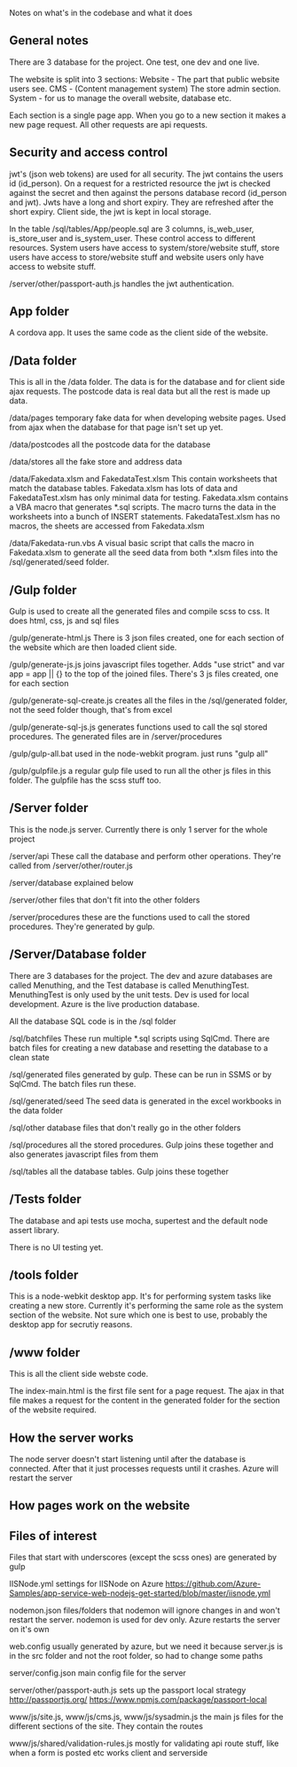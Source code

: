 
Notes on what's in the codebase and what it does


## General notes

There are 3 database for the project.  One test, one dev and one live.

The website is split into 3 sections:
    Website - The part that public website users see.
    CMS - (Content management system) The store admin section.
    System - for us to manage the overall website, database etc.

Each section is a single page app.  When you go to a new section it makes
a new page request.  All other requests are api requests.




## Security and access control

jwt's (json web tokens) are used for all security.  The jwt contains
the users id (id_person).  On a request for a restricted resource the
jwt is checked against the secret and then against the persons
database record (id_person and jwt).  Jwts have a long and short expiry.
They are refreshed after the short expiry.  Client side, the jwt is kept in
local storage.

In the table /sql/tables/App/people.sql are 3 columns, is_web_user,
is_store_user and is_system_user.  These control access to different
resources.  System users have access to system/store/website stuff,
store users have access to store/website stuff and website users only
have access to website stuff.

/server/other/passport-auth.js handles the jwt authentication.





## App folder
A cordova app.  It uses the same code as the client side of the website.



## /Data folder

This is all in the /data folder.  The data is for the
database and for client side ajax requests.  The postcode data is real data
but all the rest is made up data.

/data/pages
    temporary fake data for when developing website pages.  Used from ajax
    when the database for that page isn't set up yet.

/data/postcodes
    all the postcode data for the database

/data/stores
    all the fake store and address data

/data/Fakedata.xlsm and FakedataTest.xlsm
    This contain worksheets that match the database tables.  Fakedata.xlsm
    has lots of data and FakedataTest.xlsm has only minimal data for testing.
    Fakedata.xlsm contains a VBA macro that generates *.sql scripts.  The
    macro turns the data in the worksheets into a bunch of INSERT statements.
    FakedataTest.xlsm has no macros, the sheets are accessed from Fakedata.xlsm

/data/Fakedata-run.vbs
    A visual basic script that calls the macro in Fakedata.xlsm to
    generate all the seed data from both *.xlsm files into
    the /sql/generated/seed folder.




## /Gulp folder

Gulp is used to create all the generated files and compile scss to css.
It does html, css, js and sql files


/gulp/generate-html.js
    There is 3 json files created, one for each section of the website
    which are then loaded client side.

/gulp/generate-js.js
    joins javascript files together.  Adds "use strict" and var app = app || {}
    to the top of the joined files.  There's 3 js files created, one for each section

/gulp/generate-sql-create.js
    creates all the files in the /sql/generated folder, not the seed folder though,
    that's from excel

/gulp/generate-sql-js.js
    generates functions used to call the sql stored procedures.  The generated
    files are in /server/procedures

/gulp/gulp-all.bat
    used in the node-webkit program.  just runs "gulp all"

/gulp/gulpfile.js
    a regular gulp file used to run all the other js files in this folder.
    The gulpfile has the scss stuff too.




## /Server folder

This is the node.js server.  Currently there is only 1 server for the whole
project

/server/api
    These call the database and perform other operations.  They're called
    from /server/other/router.js

/server/database
    explained below

/server/other
    files that don't fit into the other folders

/server/procedures
    these are the functions used to call the stored procedures.  They're generated
    by gulp.




## /Server/Database folder

There are 3 databases for the project.  The dev and azure databases are
called Menuthing, and the Test database is called MenuthingTest.
MenuthingTest is only used by the unit tests.  Dev is used for local
development. Azure is the live production database.

All the database SQL code is in the /sql folder

/sql/batchfiles
    These run multiple *.sql scripts using SqlCmd.  There are batch
    files for creating a new database and resetting the database to a clean state

/sql/generated
    files generated by gulp.  These can be run in SSMS or by SqlCmd.  The batch
    files run these.

/sql/generated/seed
    The seed data is generated in the excel workbooks in the data folder

/sql/other
    database files that don't really go in the other folders

/sql/procedures
    all the stored procedures.  Gulp joins these together and also generates
    javascript files from them

/sql/tables
    all the database tables.  Gulp joins these together




## /Tests folder

The database and api tests use mocha, supertest and the default node assert library.

There is no UI testing yet.




## /tools folder

This is a node-webkit desktop app.  It's for performing system tasks like
creating a new store.  Currently it's performing the same role as the system
section of the website.  Not sure which one is best to use, probably the
desktop app for secrutiy reasons.




## /www folder

This is all the client side webste code.

The index-main.html is the first file sent for a page request.  The ajax in
that file makes a request for the content in the generated folder for
the section of the website required.



## How the server works

The node server doesn't start listening until after the database is connected.
After that it just processes requests until it crashes.  Azure will restart the server




## How pages work on the website





## Files of interest

Files that start with underscores (except the scss ones) are generated by gulp

IISNode.yml
    settings for IISNode on Azure
    https://github.com/Azure-Samples/app-service-web-nodejs-get-started/blob/master/iisnode.yml

nodemon.json
    files/folders that nodemon will ignore changes in and won't restart the server.
    nodemon is used for dev only.  Azure restarts the server on it's own

web.config
    usually generated by azure, but we need it because server.js is in the
    src folder and not the root folder, so had to change some paths

server/config.json
    main config file for the server

server/other/passport-auth.js
    sets up the passport local strategy
    http://passportjs.org/
    https://www.npmjs.com/package/passport-local

www/js/site.js, www/js/cms.js, www/js/sysadmin.js
    the main js files for the different sections of the site.  They contain the routes

www/js/shared/validation-rules.js
    mostly for validating api route stuff, like when a form is posted etc
    works client and serverside


